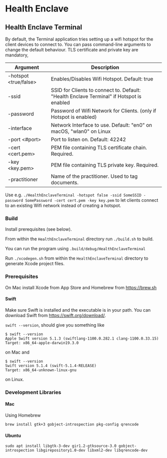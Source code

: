 # Health Enclave
## Health Enclave Terminal
By default, the Terminal application tries setting up a wifi hotspot for the client devices to connect to.
You can pass command-line arguments to change the default behaviour.
TLS certificate and private key are mandatory,

| Argument               | Description                                                                              |
|------------------------|------------------------------------------------------------------------------------------|
| -hotspot <true/false>  | Enables/Disables Wifi Hotspot. Default: true                                             |
| -ssid <SSID>           | SSID for Clients to connect to. Default: "Health Enclave Terminal" if Hotspot is enabled |
| -password <pw>         | Password of Wifi Network for Clients. (only if Hotspot is enabled)                       |
| -interface <iface> | Network Interface to use. Default: "en0" on macOS, "wlan0" on Linux                          |
| -port <#port>          | Port to listen on. Default: 42242                                                        |
| -cert <cert.pem>       | PEM file containing TLS certificate chain. Required.                                     |
| -key <key.pem>         | PEM file containing TLS private key. Required.                                           |
| -practitioner <name>| Name of the practitioner. Used to tag documents.                |

Use e.g.  `./HealthEnclaveTerminal -hotspot false -ssid SomeSSID -password SomePassword -cert cert.pem -key key.pem` to let clients connect to an existing Wifi network instead of creating a hotspot.

### Build
Install prerequisites (see below).

From within the `HealthEnclaveTerminal` directory run `./build.sh` to build.

You can run the program using `.build/debug/HealthEnclaveTerminal`

Run `./xcodegen.sh` from within the `HealthEnclaveTerminal` directory to generate Xcode project files.

### Prerequisites
On Mac install Xcode from App Store and Homebrew from https://brew.sh

#### Swift
Make sure Swift is installed and the executable is in your path.
You can download Swift from https://swift.org/download/.

`swift --version`, should give you something like
```
$ swift --version
Apple Swift version 5.1.3 (swiftlang-1100.0.282.1 clang-1100.0.33.15)
Target: x86_64-apple-darwin19.3.0
```
on Mac and 
```
$ swift --version
Swift version 5.1.4 (swift-5.1.4-RELEASE)
Target: x86_64-unknown-linux-gnu
```
on Linux.

### Development Libraries
#### Mac
Using Homebrew
```
brew install gtk+3 gobject-introspection pkg-config qrencode
```

#### Ubuntu
```
sudo apt install libgtk-3-dev gir1.2-gtksource-3.0 gobject-introspection libgirepository1.0-dev libxml2-dev libqrencode-dev
```
